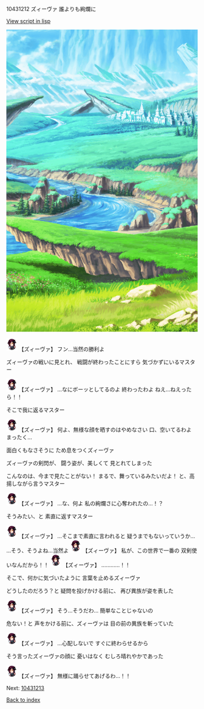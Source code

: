 10431212 ズィーヴァ 誰よりも絢爛に

[View script in lisp](../scripts/10431212.txt)

![plain.png](../images/backgrounds/plain.png)

<img src="../images/units/104311.png" alt="104311.png" height="34"/>
【ズィーヴァ】
フン…当然の勝利よ

ズィーヴァの戦いに見とれ、
戦闘が終わったことにすら
気づかずにいるマスター

<img src="../images/units/104311.png" alt="104311.png" height="34"/>
【ズィーヴァ】
…なにボーッとしてるのよ
終わったわよ
ねえ…ねえったら！！

そこで我に返るマスター

<img src="../images/units/104311.png" alt="104311.png" height="34"/>
【ズィーヴァ】
何よ、無様な顔を晒すのはやめなさい
口、空いてるわよ
まったく…

面白くもなさそうに
ため息をつくズィーヴァ

ズィーヴァの剣閃が、
闘う姿が、美しくて
見とれてしまった

こんなのは、今まで見たことがない！
まるで、舞っているみたいだよ！
と、高揚しながら言うマスター

<img src="../images/units/104311.png" alt="104311.png" height="34"/>
【ズィーヴァ】
…な、何よ
私の絢爛さに心奪われたの…！？

そうみたい、と
素直に返すマスター

<img src="../images/units/104311.png" alt="104311.png" height="34"/>
【ズィーヴァ】
…そこまで素直に言われると
疑うまでもないっていうか…
…そう、そうよね…当然よ

<img src="../images/units/104311.png" alt="104311.png" height="34"/>
【ズィーヴァ】
私が、この世界で一番の
双剣使いなんだから！！

<img src="../images/units/104311.png" alt="104311.png" height="34"/>
【ズィーヴァ】
…………！！

そこで、何かに気づいたように
言葉を止めるズィーヴァ

どうしたのだろう？と
疑問を投げかける前に、
再び異族が姿を表した

<img src="../images/units/104311.png" alt="104311.png" height="34"/>
【ズィーヴァ】
そう…そうだわ…
簡単なことじゃないの

危ない！と
声をかける前に、ズィーヴァは
目の前の異族を斬っていた

<img src="../images/units/104311.png" alt="104311.png" height="34"/>
【ズィーヴァ】
…心配しないで
すぐに終わらせるから

そう言ったズィーヴァの顔に
憂いはなく
むしろ晴れやかであった

<img src="../images/units/104311.png" alt="104311.png" height="34"/>
【ズィーヴァ】
無様に踊らせてあげるわ…！！

Next: [10431213](10431213.md)

[Back to index](index.md)
